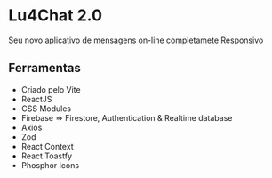 # Lu4Chat 2.0

Seu novo aplicativo de mensagens on-line completamete Responsivo

## Ferramentas
- Criado pelo Vite
- ReactJS
- CSS Modules
- Firebase => Firestore, Authentication & Realtime database
- Axios
- Zod
- React Context
- React Toastfy
- Phosphor Icons